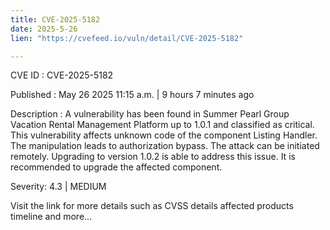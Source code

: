 ```yaml
---
title: CVE-2025-5182
date: 2025-5-26
lien: "https://cvefeed.io/vuln/detail/CVE-2025-5182"

---
```


CVE ID : CVE-2025-5182

Published :  May 26
2025
11:15 a.m. | 9 hours
7 minutes ago

Description : A vulnerability has been found in Summer Pearl Group Vacation Rental Management Platform up to 1.0.1 and classified as critical. This vulnerability affects unknown code of the component Listing Handler. The manipulation leads to authorization bypass. The attack can be initiated remotely. Upgrading to version 1.0.2 is able to address this issue. It is recommended to upgrade the affected component.

Severity: 4.3 | MEDIUM

Visit the link for more details
such as CVSS details
affected products
timeline
and more...
